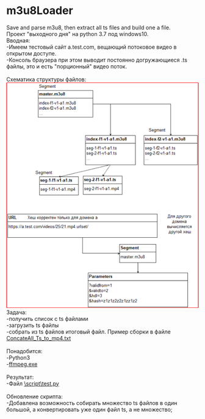 # m3u8Loader
Save and parse m3u8, then extract all ts files and build one a file.
<br>
Проект "выходного дня" на python 3.7 под windows10.<br>
Вводная:<br>
-Имеем тестовый сайт a.test.com, вещающий потоковое видео в открытом доступе.<br>
-Консоль браузера при этом выводит постоянно догружающиеся .ts файлы, это и есть "порционный" видео поток.<br>
<br>Схематика структуры файлов:
<br><img src="https://github.com/qwinmen/m3u8Loader/blob/master/logic.PNG" title="схематика структуры файлов"><br>
Задача:<br>
-получить список с ts файлами<br>
-загрузить ts файлы<br>
-собрать из ts файлов итоговый файл. Пример сборки в файле <a href="https://github.com/qwinmen/m3u8Loader/blob/master/ConcateAll_Ts_to_mp4.txt">ConcateAll_Ts_to_mp4.txt</a><br>
<br>
Понадобится:<br>
-Python3<br>
-<a href="https://www.ffmpeg.org/download.html">ffmpeg.exe</a><br>
<br>
Результат:<br>
-Файл <a href="https://github.com/qwinmen/m3u8Loader/blob/master/script/test.py">\script\test.py</a><br>
<br>
Обновление скрипта:<br>
-Добавлена возможность собирать множество ts файлов в один большой, а конвертировать уже один файл ts, а не множество;
